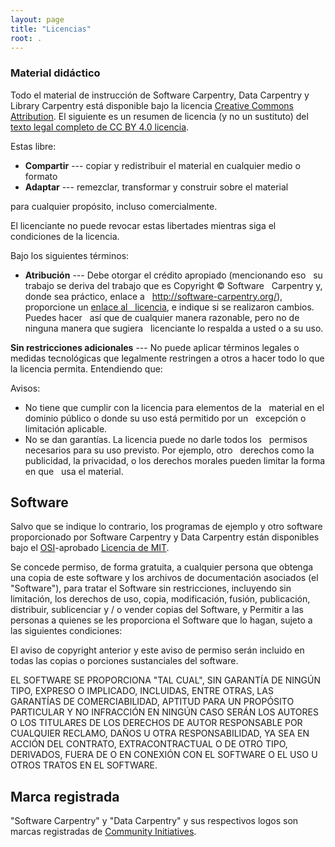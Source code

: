 ```yaml
---
layout: page
title: "Licencias"
root: .
---
```

### Material didáctico

Todo el material de instrucción de Software Carpentry, Data Carpentry y Library Carpentry está
disponible bajo la licencia [Creative Commons Attribution][cc-por-humano]. El siguiente es un resumen de licencia
(y no un sustituto) del [texto legal completo de CC BY 4.0
licencia][cc-by-legal].


Estas libre:

* **Compartir** --- copiar y redistribuir el material en cualquier medio o formato
* **Adaptar** --- remezclar, transformar y construir sobre el material

para cualquier propósito, incluso comercialmente.

El licenciante no puede revocar estas libertades mientras siga el
condiciones de la licencia.

Bajo los siguientes términos:

* **Atribución** --- Debe otorgar el crédito apropiado (mencionando eso
  su trabajo se deriva del trabajo que es Copyright © Software
  Carpentry y, donde sea práctico, enlace a
  http://software-carpentry.org/), proporcione un [enlace al
  licencia][cc-por-humano], e indique si se realizaron cambios. Puedes hacer
  así que de cualquier manera razonable, pero no de ninguna manera que sugiera
  licenciante lo respalda a usted o a su uso.

**Sin restricciones adicionales** --- No puede aplicar términos legales o
medidas tecnológicas que legalmente restringen a otros a hacer
todo lo que la licencia permita. Entendiendo que:

Avisos:

* No tiene que cumplir con la licencia para elementos de la
  material en el dominio público o donde su uso está permitido por un
  excepción o limitación aplicable.
* No se dan garantías. La licencia puede no darle todos los
  permisos necesarios para su uso previsto. Por ejemplo, otro
  derechos como la publicidad, la privacidad, o los derechos morales pueden limitar la forma en que
  usa el material.

## Software

Salvo que se indique lo contrario, los programas de ejemplo y otro software
proporcionado por Software Carpentry y Data Carpentry están disponibles bajo el
[OSI][osi]-aprobado
[Licencia de MIT][mit-license].

Se concede permiso, de forma gratuita, a cualquier persona que obtenga
una copia de este software y los archivos de documentación asociados (el
"Software"), para tratar el Software sin restricciones, incluyendo
sin limitación, los derechos de uso, copia, modificación, fusión, publicación,
distribuir, sublicenciar y / o vender copias del Software, y
Permitir a las personas a quienes se les proporciona el Software que lo hagan, sujeto a
las siguientes condiciones:

El aviso de copyright anterior y este aviso de permiso serán
incluido en todas las copias o porciones sustanciales del software.

EL SOFTWARE SE PROPORCIONA "TAL CUAL", SIN GARANTÍA DE NINGÚN TIPO,
EXPRESO O IMPLICADO, INCLUIDAS, ENTRE OTRAS, LAS GARANTÍAS DE
COMERCIABILIDAD, APTITUD PARA UN PROPÓSITO PARTICULAR Y
NO INFRACCIÓN EN NINGÚN CASO SERÁN LOS AUTORES O LOS TITULARES DE LOS DERECHOS DE AUTOR
RESPONSABLE POR CUALQUIER RECLAMO, DAÑOS U OTRA RESPONSABILIDAD, YA SEA EN ACCIÓN
DEL CONTRATO, EXTRACONTRACTUAL O DE OTRO TIPO, DERIVADOS, FUERA DE O EN CONEXIÓN
CON EL SOFTWARE O EL USO U OTROS TRATOS EN EL SOFTWARE.

## Marca registrada

"Software Carpentry" y "Data Carpentry" y sus respectivos logos
son marcas registradas de [Community Initiatives][ci].

[cc-por-humano]: https://creativecommons.org/licenses/by/4.0/
[cc-by-legal]: https://creativecommons.org/licenses/by/4.0/legalcode
[mit-license]: https://opensource.org/licenses/mit-license.html
[ci]: http://communityin.org/
[osi]: https://opensource.org

